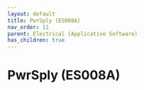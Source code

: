 ```yaml
---
layout: default
title: PwrSply (ES008A)
nav_order: 11
parent: Electrical (Applicative Software)
has_children: true
---
```

# PwrSply (ES008A)
